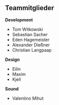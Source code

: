 ## Teammitglieder ##
**Development**

* Tom Witkowski
* Sebastian Sacher
* Eden Hagemeister
* Alexander Dießner
* Christian Langpaap

**Design**

* Eilin
* Maxim
* Kjell

**Sound**

* Valentino Mihut